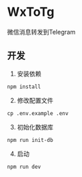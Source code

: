 # WxToTg

微信消息转发到Telegram

## 开发

1. 安装依赖

```shell
npm install
```

2. 修改配置文件

```shell
cp .env.example .env
```

3. 初始化数据库

```shell
npm run init-db
```

4. 启动

```shell
npm run dev
```

## 